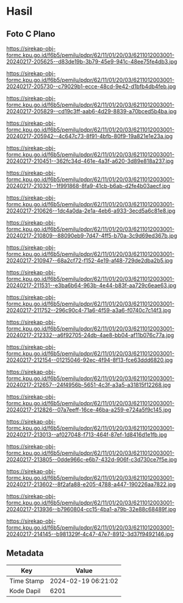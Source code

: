 # Hasil

## Foto C Plano

https://sirekap-obj-formc.kpu.go.id/f6b5/pemilu/pdpr/62/11/01/20/03/6211012003001-20240217-205625--d83de19b-3b79-45e9-941c-48ee75fe4db3.jpg

https://sirekap-obj-formc.kpu.go.id/f6b5/pemilu/pdpr/62/11/01/20/03/6211012003001-20240217-205730--c79029b1-ecce-48cd-9e42-d1bfb4db4feb.jpg

https://sirekap-obj-formc.kpu.go.id/f6b5/pemilu/pdpr/62/11/01/20/03/6211012003001-20240217-205829--cd19c3ff-aab6-4d29-8839-a70bced5b4ba.jpg

https://sirekap-obj-formc.kpu.go.id/f6b5/pemilu/pdpr/62/11/01/20/03/6211012003001-20240217-205942--4c647c73-8f91-4bfb-80f9-19a821e1e23a.jpg

https://sirekap-obj-formc.kpu.go.id/f6b5/pemilu/pdpr/62/11/01/20/03/6211012003001-20240217-210451--362fc34d-461e-4a3f-a620-3d89e818a237.jpg

https://sirekap-obj-formc.kpu.go.id/f6b5/pemilu/pdpr/62/11/01/20/03/6211012003001-20240217-210321--1f991868-8fa9-41cb-b6ab-d2fe4b03aecf.jpg

https://sirekap-obj-formc.kpu.go.id/f6b5/pemilu/pdpr/62/11/01/20/03/6211012003001-20240217-210626--1dc4a0da-2e1a-4eb6-a933-3ecd5a6c81e8.jpg

https://sirekap-obj-formc.kpu.go.id/f6b5/pemilu/pdpr/62/11/01/20/03/6211012003001-20240217-210809--88090eb9-7d47-4ff5-b70a-3c9d69ed367b.jpg

https://sirekap-obj-formc.kpu.go.id/f6b5/pemilu/pdpr/62/11/01/20/03/6211012003001-20240217-210947--68a2cf72-f152-4e19-af48-729de2dba2b5.jpg

https://sirekap-obj-formc.kpu.go.id/f6b5/pemilu/pdpr/62/11/01/20/03/6211012003001-20240217-211531--e3ba6b64-963b-4e44-b83f-aa729c6eae63.jpg

https://sirekap-obj-formc.kpu.go.id/f6b5/pemilu/pdpr/62/11/01/20/03/6211012003001-20240217-211752--296c90c4-71a6-4f59-a3a6-f0740c7c14f3.jpg

https://sirekap-obj-formc.kpu.go.id/f6b5/pemilu/pdpr/62/11/01/20/03/6211012003001-20240217-212332--a6f92705-24db-4ae8-bb04-af11b076c77a.jpg

https://sirekap-obj-formc.kpu.go.id/f6b5/pemilu/pdpr/62/11/01/20/03/6211012003001-20240217-212154--01215046-92ec-4f94-8f13-fce63ddd6820.jpg

https://sirekap-obj-formc.kpu.go.id/f6b5/pemilu/pdpr/62/11/01/20/03/6211012003001-20240217-212657--24f4956b-5651-4c3f-a3a5-a31815f12268.jpg

https://sirekap-obj-formc.kpu.go.id/f6b5/pemilu/pdpr/62/11/01/20/03/6211012003001-20240217-212826--07a7eeff-16ce-46ba-a259-e724a5f9c145.jpg

https://sirekap-obj-formc.kpu.go.id/f6b5/pemilu/pdpr/62/11/01/20/03/6211012003001-20240217-213013--af027048-f713-464f-87ef-1d8416d1e1fb.jpg

https://sirekap-obj-formc.kpu.go.id/f6b5/pemilu/pdpr/62/11/01/20/03/6211012003001-20240217-213805--0dde966c-e6b7-432d-906f-c3d730ce7f5e.jpg

https://sirekap-obj-formc.kpu.go.id/f6b5/pemilu/pdpr/62/11/01/20/03/6211012003001-20240217-213602--8f2afa88-e205-4788-a447-190226aa7822.jpg

https://sirekap-obj-formc.kpu.go.id/f6b5/pemilu/pdpr/62/11/01/20/03/6211012003001-20240217-213936--b7960804-cc15-4ba1-a79b-32e88c68489f.jpg

https://sirekap-obj-formc.kpu.go.id/f6b5/pemilu/pdpr/62/11/01/20/03/6211012003001-20240217-214145--b981329f-4c47-47e7-8912-3d37f9492146.jpg


## Metadata

| Key        | Value               |
| ---------- | ------------------- |
| Time Stamp | 2024-02-19 06:21:02 |
| Kode Dapil | 6201                |




